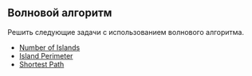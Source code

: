 ## Волновой алгоритм
Решить следующие задачи с использованием волнового алгоритма.
* [Number of Islands](https://leetcode.com/problems/number-of-islands/)
* [Island Perimeter](https://leetcode.com/problems/island-perimeter/)
* [Shortest Path](https://leetcode.com/problems/shortest-path-in-binary-matrix/)
